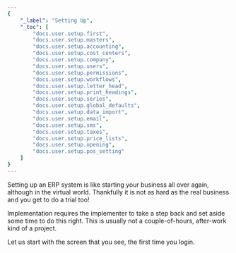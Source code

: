 ```yaml
---
{
	"_label": "Setting Up",
	"_toc": [
		"docs.user.setup.first",
		"docs.user.setup.masters",
		"docs.user.setup.accounting",
		"docs.user.setup.cost_centers",
		"docs.user.setup.company",
		"docs.user.setup.users",
		"docs.user.setup.permissions",
		"docs.user.setup.workflows",
		"docs.user.setup.letter_head",
		"docs.user.setup.print_headings",
		"docs.user.setup.series",
		"docs.user.setup.global_defaults",
		"docs.user.setup.data_import",
		"docs.user.setup.email",
		"docs.user.setup.sms",
		"docs.user.setup.taxes",
		"docs.user.setup.price_lists",
		"docs.user.setup.opening",
		"docs.user.setup.pos_setting"
	]
}
---
```

Setting up an ERP system is like starting your business all over again, although in the virtual world. Thankfully it is not as hard as the real business and you get to do a trial too!

Implementation requires the implementer to take a step back and set aside some time to do this right. This is usually not a couple-of-hours, after-work kind of a project.

Let us start with the screen that you see, the first time you login.